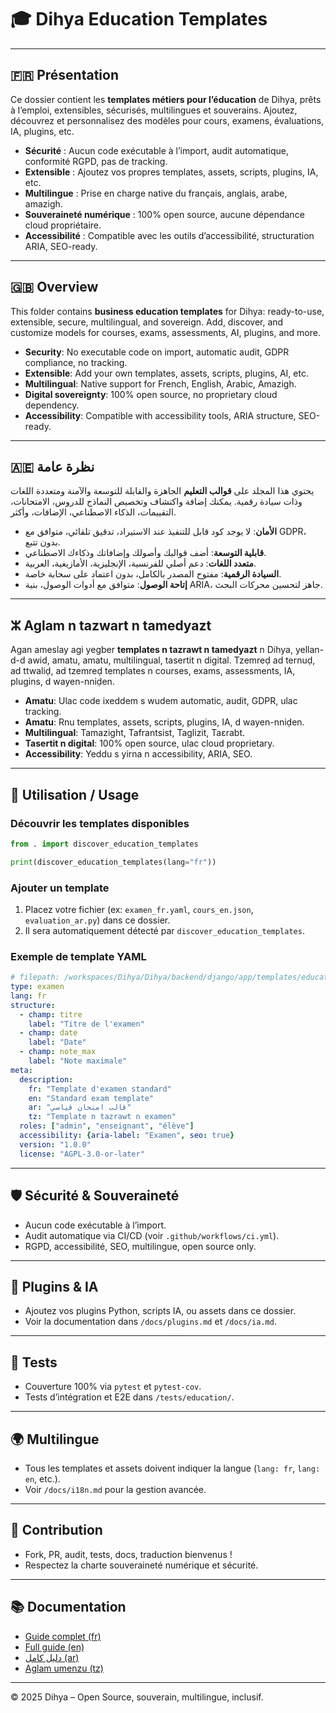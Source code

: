 # 🎓 Dihya Education Templates

---

## 🇫🇷 Présentation

Ce dossier contient les **templates métiers pour l’éducation** de Dihya, prêts à l’emploi, extensibles, sécurisés, multilingues et souverains.
Ajoutez, découvrez et personnalisez des modèles pour cours, examens, évaluations, IA, plugins, etc.

- **Sécurité** : Aucun code exécutable à l’import, audit automatique, conformité RGPD, pas de tracking.
- **Extensible** : Ajoutez vos propres templates, assets, scripts, plugins, IA, etc.
- **Multilingue** : Prise en charge native du français, anglais, arabe, amazigh.
- **Souveraineté numérique** : 100% open source, aucune dépendance cloud propriétaire.
- **Accessibilité** : Compatible avec les outils d’accessibilité, structuration ARIA, SEO-ready.

---

## 🇬🇧 Overview

This folder contains **business education templates** for Dihya: ready-to-use, extensible, secure, multilingual, and sovereign.
Add, discover, and customize models for courses, exams, assessments, AI, plugins, and more.

- **Security**: No executable code on import, automatic audit, GDPR compliance, no tracking.
- **Extensible**: Add your own templates, assets, scripts, plugins, AI, etc.
- **Multilingual**: Native support for French, English, Arabic, Amazigh.
- **Digital sovereignty**: 100% open source, no proprietary cloud dependency.
- **Accessibility**: Compatible with accessibility tools, ARIA structure, SEO-ready.

---

## 🇦🇪 نظرة عامة

يحتوي هذا المجلد على **قوالب التعليم** الجاهزة والقابلة للتوسعة والآمنة ومتعددة اللغات وذات سيادة رقمية.
يمكنك إضافة واكتشاف وتخصيص النماذج للدروس، الامتحانات، التقييمات، الذكاء الاصطناعي، الإضافات، وأكثر.

- **الأمان**: لا يوجد كود قابل للتنفيذ عند الاستيراد، تدقيق تلقائي، متوافق مع GDPR، بدون تتبع.
- **قابلية التوسعة**: أضف قوالبك وأصولك وإضافاتك وذكاءك الاصطناعي.
- **متعدد اللغات**: دعم أصلي للفرنسية، الإنجليزية، الأمازيغية، العربية.
- **السيادة الرقمية**: مفتوح المصدر بالكامل، بدون اعتماد على سحابة خاصة.
- **إتاحة الوصول**: متوافق مع أدوات الوصول، بنية ARIA، جاهز لتحسين محركات البحث.

---

## ⵣ Aglam n tazwart n tamedyazt

Agan ameslay agi yegber **templates n tazrawt n tamedyazt** n Dihya, yellan-d-d awid, amatu, amatu, multilingual, tasertit n digital.
Tzemreḍ ad ternuḍ, ad ttwaliḍ, ad tzemreḍ templates n courses, exams, assessments, IA, plugins, d wayen-nniḍen.

- **Amatu**: Ulac code ixeddem s wudem automatic, audit, GDPR, ulac tracking.
- **Amatu**: Rnu templates, assets, scripts, plugins, IA, d wayen-nniḍen.
- **Multilingual**: Tamazight, Tafrantsist, Taglizit, Taɛrabt.
- **Tasertit n digital**: 100% open source, ulac cloud proprietary.
- **Accessibility**: Yeddu s yirna n accessibility, ARIA, SEO.

---

## 🚀 Utilisation / Usage

### Découvrir les templates disponibles

```python
from . import discover_education_templates

print(discover_education_templates(lang="fr"))
```

### Ajouter un template

1. Placez votre fichier (ex: `examen_fr.yaml`, `cours_en.json`, `evaluation_ar.py`) dans ce dossier.
2. Il sera automatiquement détecté par `discover_education_templates`.

### Exemple de template YAML

```yaml
# filepath: /workspaces/Dihya/Dihya/backend/django/app/templates/education/examen_fr.yaml
type: examen
lang: fr
structure:
  - champ: titre
    label: "Titre de l'examen"
  - champ: date
    label: "Date"
  - champ: note_max
    label: "Note maximale"
meta:
  description:
    fr: "Template d'examen standard"
    en: "Standard exam template"
    ar: "قالب امتحان قياسي"
    tz: "Template n tazrawt n examen"
  roles: ["admin", "enseignant", "élève"]
  accessibility: {aria-label: "Examen", seo: true}
  version: "1.0.0"
  license: "AGPL-3.0-or-later"
```

---

## 🛡️ Sécurité & Souveraineté

- Aucun code exécutable à l’import.
- Audit automatique via CI/CD (voir `.github/workflows/ci.yml`).
- RGPD, accessibilité, SEO, multilingue, open source only.

---

## 🧩 Plugins & IA

- Ajoutez vos plugins Python, scripts IA, ou assets dans ce dossier.
- Voir la documentation dans `/docs/plugins.md` et `/docs/ia.md`.

---

## 🧪 Tests

- Couverture 100% via `pytest` et `pytest-cov`.
- Tests d’intégration et E2E dans `/tests/education/`.

---

## 🌍 Multilingue

- Tous les templates et assets doivent indiquer la langue (`lang: fr`, `lang: en`, etc.).
- Voir `/docs/i18n.md` pour la gestion avancée.

---

## 🤝 Contribution

- Fork, PR, audit, tests, docs, traduction bienvenus !
- Respectez la charte souveraineté numérique et sécurité.

---

## 📚 Documentation

- [Guide complet (fr)](../../../../docs/README.fr.md)
- [Full guide (en)](../../../../docs/README.en.md)
- [دليل كامل (ar)](../../../../docs/README.ar.md)
- [Aglam umenzu (tz)](../../../../docs/README.tz.md)

---

© 2025 Dihya – Open Source, souverain, multilingue, inclusif.

